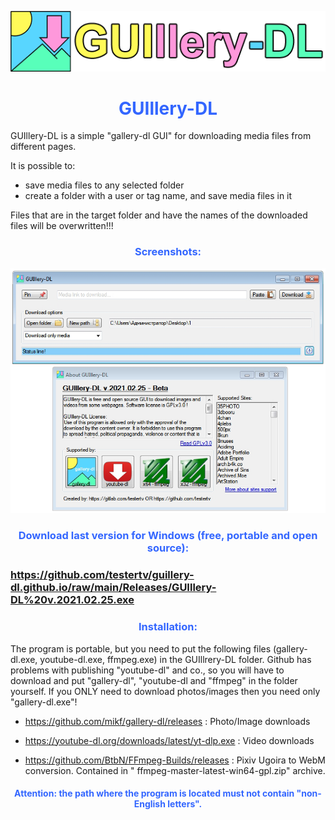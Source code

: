 <a href="https://github.com/testertv/tpdne.github.io"><img src="https://raw.githubusercontent.com/testertv/guillery-dl.github.io/main/title.png?raw=true" alt="test-pattern-152459-1280" border="0"></a>
<h1 style="text-align: center;"><span style="color: #3366ff;"><strong>GUIllery-DL</strong></span></h1>
GUIllery-DL is a simple "gallery-dl GUI" for downloading media files from different pages.

It is possible to: 
- save media files to any selected folder
- create a folder with a user or tag name, and save media files in it

Files that are in the target folder and have the names of the downloaded files will be overwritten!!!

<h3 style="text-align: center;"><span style="color: #3366ff;"><strong>Screenshots:</strong></span></h3>
<a href="https://github.com/testertv/tpdne.github.io"><img src="https://raw.githubusercontent.com/testertv/guillery-dl.github.io/main/scr.png?raw=true" alt="test-pattern-152459-1280" border="0"></a>


<h3 style="text-align: center;"><span style="color: #3366ff;"><strong>Download last version for Windows (free, portable and open source):</strong></span></h3>
<h3><span style="text-decoration: underline;"><strong>https://github.com/testertv/guillery-dl.github.io/raw/main/Releases/GUIllery-DL%20v.2021.02.25.exe</strong></span></h3>

<h3 style="text-align: center;"><span style="color: #3366ff;"><strong>Installation:</strong></span></h3>
The program is portable, but you need to put the following files (gallery-dl.exe, youtube-dl.exe, ffmpeg.exe) in the GUIllrery-DL folder. Github has problems with publishing "youtube-dl" and co., so you will have to download and put "gallery-dl", "youtube-dl and "ffmpeg" in the folder yourself. If you ONLY need to download photos/images then you need only "gallery-dl.exe"!

- https://github.com/mikf/gallery-dl/releases : Photo/Image downloads

- https://youtube-dl.org/downloads/latest/yt-dlp.exe : Video downloads

- https://github.com/BtbN/FFmpeg-Builds/releases : Pixiv Ugoira to WebM conversion. Contained in "
    ffmpeg-master-latest-win64-gpl.zip" archive.


<h4 style="text-align: center;"><span style="color: #3366ff;"><strong>Attention: the path where the program is located must not contain "non-English letters".</strong></span></h4>



